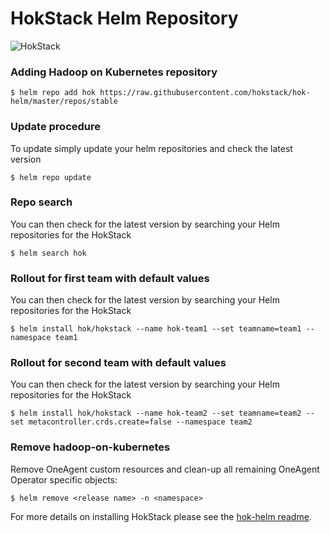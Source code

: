 # HokStack Helm Repository

![HokStack](https://raw.githubusercontent.com/hokstack/hok-helm/master/images/cover.png)


### Adding Hadoop on Kubernetes repository
```
$ helm repo add hok https://raw.githubusercontent.com/hokstack/hok-helm/master/repos/stable
```

### Update procedure

To update simply update your helm repositories and check the latest version

```
$ helm repo update
```
### Repo search

You can then check for the latest version by searching your Helm repositories for the HokStack

```
$ helm search hok 
```

### Rollout for first team with default values

You can then check for the latest version by searching your Helm repositories for the HokStack

```
$ helm install hok/hokstack --name hok-team1 --set teamname=team1 --namespace team1
```

### Rollout for second team with default values

You can then check for the latest version by searching your Helm repositories for the HokStack

```
$ helm install hok/hokstack --name hok-team2 --set teamname=team2 --set metacontroller.crds.create=false --namespace team2
```

### Remove hadoop-on-kubernetes

Remove OneAgent custom resources and clean-up all remaining OneAgent Operator specific objects:

```
$ helm remove <release name> -n <namespace>
```


For more details on installing HokStack please see the [hok-helm readme](https://github.com/hokstack/hok-helm/blob/master/README.md).
